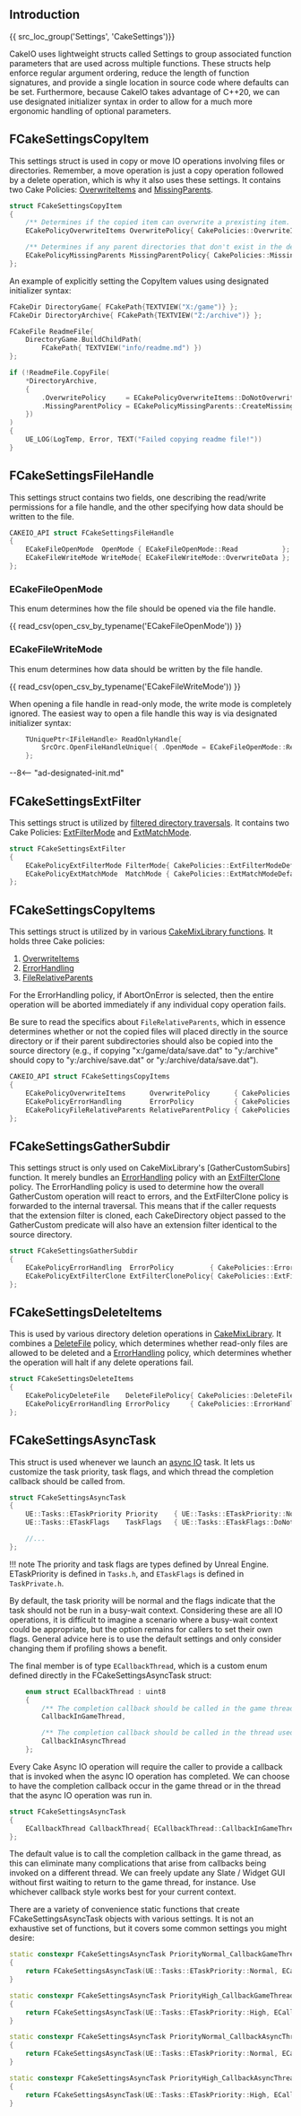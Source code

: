 ## Introduction
{{ src_loc_group('Settings', 'CakeSettings')}}

CakeIO uses lightweight structs called Settings to group associated function parameters that are used across multiple functions. These structs help enforce regular argument ordering, reduce the length of function signatures, and provide a single location in source code where defaults can be set. Furthermore, because CakeIO takes advantage of C++20, we can use designated initializer syntax in order to allow for a much more ergonomic handling of optional parameters. 

## FCakeSettingsCopyItem
This settings struct is used in copy or move IO operations involving files or directories. Remember, a move operation is just a copy operation followed by a delete operation, which is why it also uses these settings. It contains two Cake Policies: [OverwriteItems](policies.md#overwriteitems) and [MissingParents](policies.md#missingparents). 

```c++
struct FCakeSettingsCopyItem
{
	/** Determines if the copied item can overwrite a prexisting item. */
	ECakePolicyOverwriteItems OverwritePolicy{ CakePolicies::OverwriteItemsDefault };

	/** Determines if any parent directories that don't exist in the destination path can be created. */
	ECakePolicyMissingParents MissingParentPolicy{ CakePolicies::MissingParentsDefault };
};
```

An example of explicitly setting the CopyItem values using designated initializer syntax:
```c++ hl_lines="12 13"
FCakeDir DirectoryGame{ FCakePath{TEXTVIEW("X:/game")} };
FCakeDir DirectoryArchive{ FCakePath{TEXTVIEW("Z:/archive")} };

FCakeFile ReadmeFile{ 
	DirectoryGame.BuildChildPath(
		FCakePath{ TEXTVIEW("info/readme.md") })
};

if (!ReadmeFile.CopyFile(
	*DirectoryArchive,
	{
		.OverwritePolicy     = ECakePolicyOverwriteItems::DoNotOverwriteExistingItems,
		.MissingParentPolicy = ECakePolicyMissingParents::CreateMissing
	})
)
{
	UE_LOG(LogTemp, Error, TEXT("Failed copying readme file!"))
}
```

## FCakeSettingsFileHandle
This settings struct contains two fields, one describing the read/write permissions for a file handle, and the other specifying how data should be written to the file. 

```c++
CAKEIO_API struct FCakeSettingsFileHandle
{
	ECakeFileOpenMode  OpenMode { ECakeFileOpenMode::Read           };
	ECakeFileWriteMode WriteMode{ ECakeFileWriteMode::OverwriteData };
};
```

### ECakeFileOpenMode
This enum determines how the file should be opened via the file handle.

{{ read_csv(open_csv_by_typename('ECakeFileOpenMode')) }}

### ECakeFileWriteMode
This enum determines how data should be written by the file handle.

{{ read_csv(open_csv_by_typename('ECakeFileWriteMode')) }}

When opening a file handle in read-only mode, the write mode is completely ignored. The easiest way to open a file handle this way is via designated initializer syntax:
```c++
	TUniquePtr<IFileHandle> ReadOnlyHandle{ 
		SrcOrc.OpenFileHandleUnique({ .OpenMode = ECakeFileOpenMode::Read })
	};
```

--8<-- "ad-designated-init.md"


## FCakeSettingsExtFilter
This settings struct is utilized by [filtered directory traversals](../directories.md#filtered-traversals). It contains two Cake Policies: [ExtFilterMode](../policies.md#extfiltermode) and [ExtMatchMode](../policies.md#extmatchmode). 

```c++
struct FCakeSettingsExtFilter
{
	ECakePolicyExtFilterMode FilterMode{ CakePolicies::ExtFilterModeDefault };
	ECakePolicyExtMatchMode  MatchMode { CakePolicies::ExtMatchModeDefault  };
};

```

## FCakeSettingsCopyItems
This settings struct is utilized by in various [CakeMixLibrary functions](../../advanced/cake-mix-library.md#copyingmoving-files-from-a-directory). It holds three Cake policies:

1. [OverwriteItems](policies.md#overwriteitems)
1. [ErrorHandling](policies.md#errorhandling)
1. [FileRelativeParents](policies.md#filerelativeparents)

For the ErrorHandling policy, if AbortOnError is selected, then the entire operation will be aborted immediately if any individual copy operation fails. 

Be sure to read the specifics about `FileRelativeParents`, which in essence determines whether or not the copied files will placed directly in the source directory or if their parent subdirectories should also be copied into the source directory (e.g., if copying "x:/game/data/save.dat" to "y:/archive" should copy to "y:/archive/save.dat" or "y:/archive/data/save.dat").

```c++
CAKEIO_API struct FCakeSettingsCopyItems
{
	ECakePolicyOverwriteItems      OverwritePolicy      { CakePolicies::OverwriteItemsDefault      };
	ECakePolicyErrorHandling       ErrorPolicy          { CakePolicies::ErrorHandlingDefault       };
	ECakePolicyFileRelativeParents RelativeParentPolicy { CakePolicies::FileRelativeParentsDefault };
};
```

## FCakeSettingsGatherSubdir
This settings struct is only used on CakeMixLibrary's [GatherCustomSubirs] function. It merely bundles an [ErrorHandling](policies.md#errorhandling) policy with an [ExtFilterClone](policies.md#extfilterclone) policy. The ErrorHandling policy is used to determine how the overall GatherCustom operation will react to errors, and the ExtFilterClone policy is forwarded to the internal traversal. This means that if the caller requests that the extension filter is cloned, each CakeDirectory object passed to the GatherCustom predicate will also have an extension filter identical to the source directory.

```c++
struct FCakeSettingsGatherSubdir
{
	ECakePolicyErrorHandling  ErrorPolicy         { CakePolicies::ErrorHandlingDefault  };
	ECakePolicyExtFilterClone ExtFilterClonePolicy{ CakePolicies::ExtFilterCloneDefault };
};
```

## FCakeSettingsDeleteItems
This is used by various directory deletion operations in [CakeMixLibrary](../../advanced/cake-mix-library.md#deleting-elements-from-a-directory). It combines a [DeleteFile](policies.md#deletefile) policy, which determines whether read-only files are allowed to be deleted and a [ErrorHandling](policies.md#errorhandling) policy, which determines whether the operation will halt if any delete operations fail.

```c++
struct FCakeSettingsDeleteItems
{
	ECakePolicyDeleteFile    DeleteFilePolicy{ CakePolicies::DeleteFileDefault    };
	ECakePolicyErrorHandling ErrorPolicy     { CakePolicies::ErrorHandlingDefault };
};
```

## FCakeSettingsAsyncTask
This struct is used whenever we launch an [async IO](../../advanced/async-io.md) task. It lets us customize the task priority, task flags, and which thread the completion callback should be called from.

```c++
struct FCakeSettingsAsyncTask 
{
	UE::Tasks::ETaskPriority Priority    { UE::Tasks::ETaskPriority::Normal              };
	UE::Tasks::ETaskFlags    TaskFlags   { UE::Tasks::ETaskFlags::DoNotRunInsideBusyWait };

	//...
};
```

!!! note
	The priority and task flags are types defined by Unreal Engine. ETaskPriority is defined in `Tasks.h`, and `ETaskFlags` is defined in `TaskPrivate.h`.

By default, the task priority will be normal and the flags indicate that the task should not be run in a busy-wait context. Considering these are all IO operations, it is difficult to imagine a scenario where a busy-wait context could be appropriate, but the option remains for callers to set their own flags. General advice here is to use the default settings and only consider changing them if profiling shows a benefit. 

The final member is of type `ECallbackThread`, which is a custom enum defined directly in the FCakeSettingsAsyncTask struct:

```c++
	enum struct ECallbackThread : uint8 
	{
		/** The completion callback should be called in the game thread. */
		CallbackInGameThread,

		/** The completion callback should be called in the thread used by the Async Task. */
		CallbackInAsyncThread
	};
```

Every Cake Async IO operation will require the caller to provide a callback that is invoked when the async IO operation has completed. We can choose to have the completion callback occur in the game thread or in the thread that the async IO operation was run in. 

```c++
struct FCakeSettingsAsyncTask 
{
	ECallbackThread CallbackThread{ ECallbackThread::CallbackInGameThread };
};
```

The default value is to call the completion callback in the game thread, as this can eliminate many complications that arise from callbacks being invoked on a different thread. We can freely update any Slate / Widget GUI without first waiting to return to the game thread, for instance. Use whichever callback style works best for your current context.

There are a variety of convenience static functions that create FCakeSettingsAsyncTask objects with various settings. It is not an exhaustive set of functions, but it covers some common settings you might desire:

```c++
static constexpr FCakeSettingsAsyncTask PriorityNormal_CallbackGameThread() 
{
	return FCakeSettingsAsyncTask(UE::Tasks::ETaskPriority::Normal, ECallbackThread::CallbackInGameThread);
}

static constexpr FCakeSettingsAsyncTask PriorityHigh_CallbackGameThread() 
{
	return FCakeSettingsAsyncTask(UE::Tasks::ETaskPriority::High, ECallbackThread::CallbackInGameThread);
}

static constexpr FCakeSettingsAsyncTask PriorityNormal_CallbackAsyncThread()
{
	return FCakeSettingsAsyncTask(UE::Tasks::ETaskPriority::Normal, ECallbackThread::CallbackInAsyncThread);
}

static constexpr FCakeSettingsAsyncTask PriorityHigh_CallbackAsyncThread() 
{
	return FCakeSettingsAsyncTask(UE::Tasks::ETaskPriority::High, ECallbackThread::CallbackInAsyncThread);
}
```
